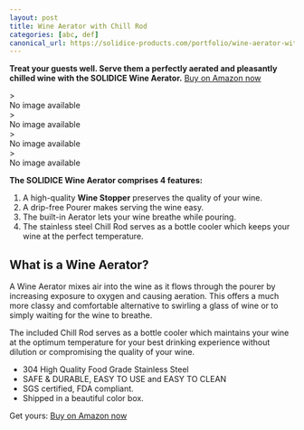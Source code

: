 ```yaml
---
layout: post
title: Wine Aerator with Chill Rod
categories: [abc, def]
canonical_url: https://solidice-products.com/portfolio/wine-aerator-with-chill-rod.html
---
```


<b>Treat your guests well. Serve them a perfectly aerated and pleasantly chilled wine with the SOLIDICE Wine Aerator.</b> <a target="_blank" rel="nofollow" href="https://www.amazon.com/dp/B01MA61N82/?tag=solidice-20">Buy on Amazon now</a>


<div class="product-gallery mw400">                                   
        <div class="image-gallery-container">
                <amp-carousel id="prod-img-carousel" height="250" width="250"
                    controls
                    loop
                    autoplay
                    delay="5000"
                    layout="responsive"
                    type="slides" 
                 >
                    <div class="slide">
                    <amp-img
                                src="/images/wa/wine-aerator-with-chill-rod-2.png" width="770" height="643"
                                layout="responsive"
                                role="button"                                
                                title="titl"
                                alt="titler" class="image-gallery-image">
                                 >
                                 <div fallback>No image available</div>
                                </amp-img>
                    </div>                    
                    <div class="slide">
                    <amp-img
                                src="/images/wa/wine-aerator-with-chill-rod-3.png" width="643" height="643"
                                layout="responsive"
                                role="button"                                
                                title="titl"
                                alt="titler" class="image-gallery-image">
                                 >
                                 <div fallback>No image available</div>
                                </amp-img>
                    </div>
                    <div class="slide">
                    <amp-img
                                src="/images/wa/wine-aerator-with-chill-rod.png" width="245" height="249"
                                layout="responsive"
                                role="button"                                
                                title="titl"
                                alt="titler" class="image-gallery-image">
                                 >
                                 <div fallback>No image available</div>
                                </amp-img>
                    </div>
                    <div class="slide">
                    <amp-img
                                src="/images/wa/wine-aerator-with-chill-rod-6.png" width="693" height="643"
                                layout="responsive"
                                role="button"                                
                                title="titl"
                                alt="titler" class="image-gallery-image">
                                 >
                                 <div fallback>No image available</div>
                                </amp-img>
                    </div>
</amp-carousel>
</div></div>


<b>The SOLIDICE Wine Aerator comprises 4 features:</b>

<ol>
<li>A high-quality <b>Wine Stopper</b> preserves the quality of your
wine.</li>
<li>A drip-free Pourer makes serving the wine easy.</li>
<li>The built-in Aerator lets your wine breathe while pouring.</li>
<li>The stainless steel Chill Rod serves as a bottle cooler which keeps your wine at the perfect temperature.</li>
</ol>

<h2>What is a Wine Aerator?</h2>

A Wine Aerator mixes air into the wine as it flows through the pourer by increasing exposure to oxygen and causing aeration. This offers a much more classy and comfortable alternative to swirling a glass of wine or to simply waiting for the wine to breathe.

The included Chill Rod serves as a bottle cooler which maintains your wine at the optimum temperature for your best drinking experience without dilution or compromising the quality of your wine.

<ul>
<li>304 High Quality Food Grade Stainless Steel</li>
<li>SAFE & DURABLE, EASY TO USE and EASY TO CLEAN</li>
<li>SGS certified, FDA compliant.</li>
<li>Shipped in a beautiful color box.</li>
</ul>
Get yours: <a target="_blank" rel="nofollow" href="https://www.amazon.com/dp/B01MA61N82/?tag=solidice-20">Buy on Amazon now</a>

